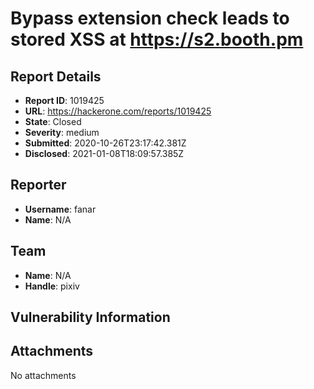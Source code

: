 # Bypass extension check leads to stored XSS at https://s2.booth.pm

## Report Details
- **Report ID**: 1019425
- **URL**: https://hackerone.com/reports/1019425
- **State**: Closed
- **Severity**: medium
- **Submitted**: 2020-10-26T23:17:42.381Z
- **Disclosed**: 2021-01-08T18:09:57.385Z

## Reporter
- **Username**: fanar
- **Name**: N/A

## Team
- **Name**: N/A
- **Handle**: pixiv

## Vulnerability Information


## Attachments
No attachments
